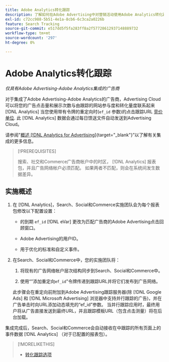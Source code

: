 ```yaml
---
title: Adobe Analytics转化跟踪
description: 了解如何在Adobe Advertising中对营销活动使用Adobe Analytics转化跟踪。
exl-id: c72cc988-5b51-4e1a-8cb6-6c3ca2a0226b
feature: Search Tracking
source-git-commit: e517dd5f5fa283ff8a2f57728612937148889732
workflow-type: tm+mt
source-wordcount: '297'
ht-degree: 0%

---
```


# Adobe Analytics转化跟踪

*仅具有Adobe Advertising-Adobe Analytics集成的广告商*

对于集成了Adobe Advertising-Adobe Analytics的广告商，Advertising Cloud可以将您的广告点击量和展示次数与由跟踪的网站参与度和转化量度联系起来 [!DNL Analytics] 当您使用带有令牌的重定向时(`ef_id` 参数)的点击跟踪URL [竞价单位](/help/search-social-commerce/glossary.md#a-b). 此 [!DNL Analytics] 数据会通过每日馈送文件自动发送到Advertising Cloud。

请参阅&quot;[概述 [!DNL Analytics for Advertising]](https://experienceleague.adobe.com/docs/advertising-cloud/dsp/integrations/analytics/overview.html){target="_blank"}”以了解有关集成的更多信息。

>[!PREREQUISITES]
>
> 搜索、社交和Commerce广告商帐户中的时区， [!DNL Analytics] 报表包，并且广告网络帐户必须匹配。 如果两者不匹配，则会在系统间发生数据差异。

## 实施概述

1. 在 [!DNL Analytics]，Search、Social和Commerce实施团队会为每个报表包修改以下配置设置：

   * 的到期 `ef_id` [!DNL eVar] 更改为匹配广告商的Adobe Advertising点击回顾窗口。

   * Adobe Advertising的用户ID。

   * 用于优化的标准和自定义事件。

1. 在Search、Social和Commerce中，您的实施团队将：

   1. 将现有的广告网络帐户层次结构同步到Search、Social和Commerce中。

   1. 使用“”添加重定向`ef_id`”令牌传递到跟踪URL并将它们发布到广告网络。

   此步骤会在重定向前附加到Adobe Advertising跟踪服务器(除 [!DNL Google Ads] 和 [!DNL Microsoft Advertising] 浏览器中支持并行跟踪的广告)，并在广告单击时向URL添加动态填充的“ef_id”参数。 当并行跟踪应用时，最终用户将从广告直接发送到最终URL，并且跟踪模板URL（包含点击测量）将在后台加载。

集成完成后，Search、Social和Commerce会自动接收在中跟踪的所有页面上的事件数据 [!DNL Analytics] （对于已配置的报表包）。

>[!MORELIKETHIS]
>
>* [转化跟踪选项](conversion-tracking-about.md)
